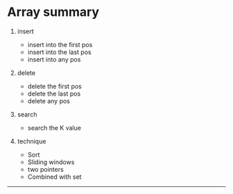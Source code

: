 # Array summary


1. insert
   - insert into the first pos
   - insert into the last pos
   - insert into any pos 
   
2. delete
   - delete the first pos 
   - delete the last pos
   - delete any pos
   

3. search
   - search the K value

4. technique
   - Sort
   - Sliding windows
   - two pointers
   - Combined with set

---
